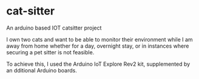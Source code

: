 # cat-sitter
An arduino based IOT catsitter project 

I own two cats and want to be able to monitor their environment while I am away from home whether for a day, overnight stay, or in instances where securing a pet sitter is not feasible. 

To achieve this, I used the Arduino IoT Explore Rev2 kit, supplemented by an dditional Arduino boards.


